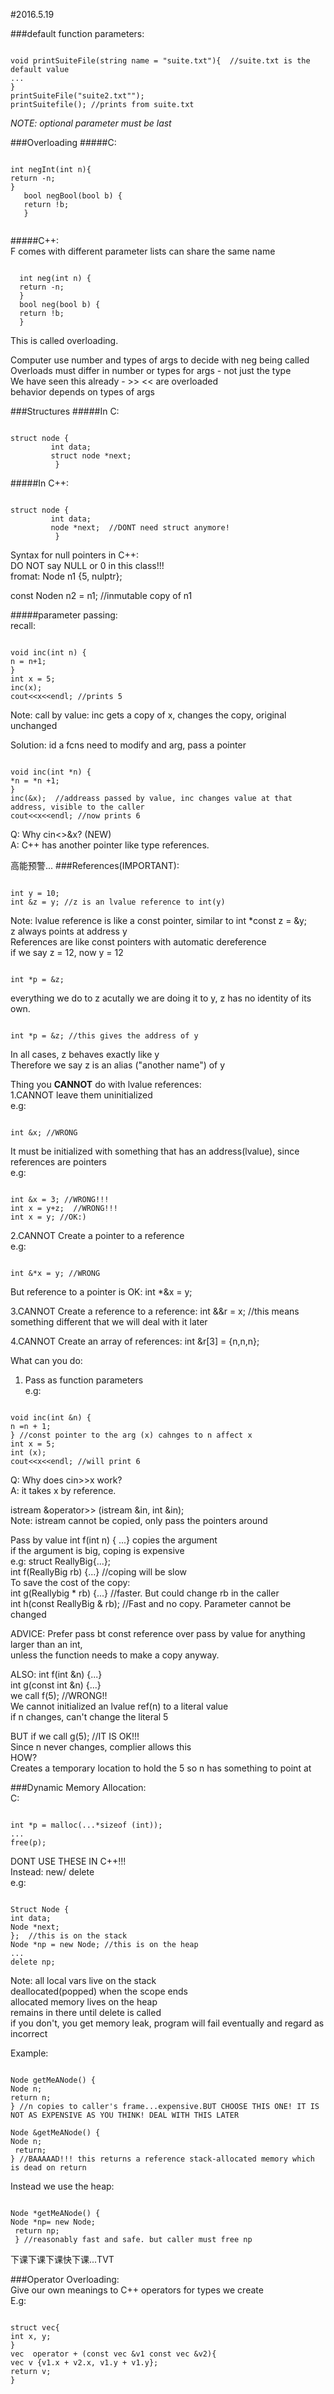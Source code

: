 #2016.5.19

###default function parameters:
<pre><code>
void printSuiteFile(string name = "suite.txt"){  //suite.txt is the default value 
... 
} 
printSuiteFile("suite2.txt""); 
printSuitefile(); //prints from suite.txt 
</code></pre>
*NOTE: optional parameter must be last* </br>

###Overloading
#####C:  
<pre><code>
int negInt(int n){ 
return -n; 
} 
   bool negBool(bool b) { 
   return !b; 
   } 
   </code></pre>
   
#####C++:  </br>
F comes with different parameter lists can share the same name 
<pre><code>
  int neg(int n) { 
  return -n; 
  } 
  bool neg(bool b) { 
  return !b; 
  } 
</code></pre>
This is called overloading. </br>

Computer use number and types of args to decide with neg being called  </br>
Overloads must differ in number or types for args - not just the type </br>
We have seen this already - >> << are overloaded  </br>
behavior depends on types of args </br>

###Structures
#####In C:  
<pre><code>
struct node {  
         int data; 
         struct node *next; 
          }
</code></pre>
#####In C++: 
<pre><code>
struct node { 
         int data; 
         node *next;  //DONT need struct anymore! 
          }  
</code></pre>

Syntax for null pointers in C++:  </br>
DO NOT say NULL or 0 in this class!!!  </br>
fromat: Node n1 {5, nulptr};  </br>

const Noden n2 = n1; //inmutable copy of n1  </br>

#####parameter passing:  </br>
recall: 
<pre><code>
void inc(int n) {  
n = n+1;  
}  
int x = 5;  
inc(x);  
cout&lt;&lt;x&lt;&lt;endl; //prints 5  
</code></pre>
Note: call by value: inc gets a copy of x, changes the copy, original unchanged  </br>

Solution: id a fcns need to modify and arg, pass a pointer  
<pre><code>
void inc(int *n) {  
*n = *n +1; 
}  
inc(&x);  //addreass passed by value, inc changes value at that address, visible to the caller 
cout&lt;&lt;x&lt;&lt;endl; //now prints 6 
</code></pre>
Q: Why cin<<x and not cin >>&x? (NEW)  </br>
A: C++ has another pointer like type references.  </br>

高能预警...
###References(IMPORTANT):
<pre><code>
int y = 10;  
int &z = y; //z is an lvalue reference to int(y)  
</code></pre>
Note: lvalue reference is like a const pointer, similar to int *const z = &y;  </br>
z always points at address y  </br>
References are like const pointers with automatic dereference  </br>
if we say z = 12, now y = 12  </br>

<pre><code>
int *p = &z;  
</code></pre>
everything we do to z acutally we are doing it to y, z has no identity of its own.  </br>

<pre><code>
int *p = &z; //this gives the address of y  
</code></pre>
In all cases, z behaves exactly like y  </br>
Therefore we say z is an alias ("another name") of y  </br>

Thing you **CANNOT** do with lvalue references:   </br>
1.CANNOT leave them uninitialized  </br>
e.g:
<pre><code>
int &x; //WRONG  
</code></pre>
It must be initialized with something that has an address(lvalue), since references are pointers  </br>
e.g:  
<pre><code>
int &x = 3; //WRONG!!!  
int x = y+z;  //WRONG!!!  
int x = y; //OK:)  
</code></pre>

2.CANNOT Create a pointer to a reference  </br>
e.g:  
<pre><code>
int &*x = y; //WRONG  
</code></pre>
But reference to a pointer is OK: int *&x = y;  </br>

3.CANNOT Create a reference to a reference: int &&r = x; //this means something different that we will deal with it later  </br>

4.CANNOT Create an array of references: int &r[3] = {n,n,n};  </br>

What can you do:  </br>
1. Pass as function parameters  </br>
e.g:  
<pre><code>
void inc(int &n) {  
n =n + 1;  
} //const pointer to the arg (x) cahnges to n affect x  
int x = 5;
int (x);  
cout&lt;&lt;x&lt;&lt;endl; //will print 6 
</code></pre>

Q: Why does cin>>x work?  </br>
A: it takes x by reference.  </br>

istream &operator>> (istream &in, int &in);   </br>
Note: istream cannot be copied, only pass the pointers around  </br>

Pass by value int f(int n) { ...} copies the argument  </br>
if the argument is big, coping is expensive  </br>
e.g: struct ReallyBig{...};    </br>
     int f(ReallyBig rb) {...}  //coping will be slow  </br>
To save the cost of the copy:  </br>
     int g(Reallybig * rb) {...} //faster. But could change rb in the caller  </br>
     int h(const ReallyBig & rb); //Fast and no copy. Parameter cannot be changed  </br>

ADVICE: Prefer pass bt const reference over pass by value for anything larger than an int,   </br>
unless the function needs to make a copy anyway.  </br>

ALSO: int f(int &n) {...}   </br>
      int g(const int &n) {...}  </br>
we call f(5); //WRONG!!  </br>
We cannot initialized an lvalue ref(n) to a literal value  </br>
if n changes, can't change the literal 5  </br>

BUT if we call g(5); //IT IS OK!!!  </br>
Since n never changes, complier allows this  </br>
HOW? </br>
Creates a temporary location to hold the 5 so n has something to point at  </br>

###Dynamic Memory Allocation:  
C: 
<pre><code>
int *p = malloc(...*sizeof (int));  
...  
free(p);  
</code></pre>
DONT USE THESE IN C++!!!  </br>
Instead: new/ delete  </br>
e.g:  
<pre><code>
Struct Node {   
int data;  
Node *next;  
};  //this is on the stack 
Node *np = new Node; //this is on the heap  
...  
delete np;  
</code></pre>
Note: all local vars live on the stack  </br>
deallocated(popped) when the scope ends  </br>
allocated memory lives on the heap  </br>
remains in there until delete is called  </br>
if you don't, you get memory leak, program will fail eventually and regard as incorrect  </br>

Example:
<pre><code>
Node getMeANode() {  
Node n;  
return n;  
} //n copies to caller's frame...expensive.BUT CHOOSE THIS ONE! IT IS NOT AS EXPENSIVE AS YOU THINK! DEAL WITH THIS LATER  

Node &getMeANode() {  
Node n;  
 return;  
} //BAAAAAD!!! this returns a reference stack-allocated memory which is dead on return 
</code></pre>

Instead we use the heap:  
<pre><code>
Node *getMeANode() {  
Node *np= new Node;  
 return np;  
 } //reasonably fast and safe. but caller must free np  
</code></pre>
下课下课下课快下课...TVT  </br>

###Operator Overloading:  </br>
Give our own meanings to C++ operators for types we create  </br>
E.g:  
<pre><code>
struct vec{  
int x, y;  
}  
vec  operator + (const vec &v1 const vec &v2){  
vec v {v1.x + v2.x, v1.y + v1.y};  
return v;  
}  
</code></pre>

